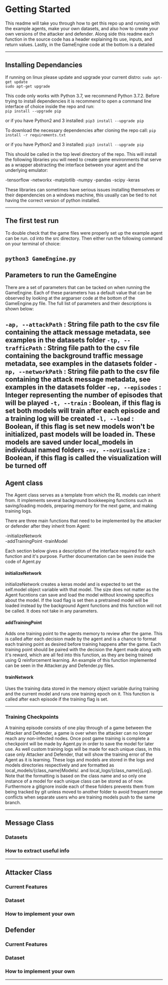 # Getting Started

This readme will take you through how to get this repo up and running with the example agents, make your own datasets, and also how to create your own versions of the attacker and defender. 
Along side this readme each function in the source code has a header explaining its use, inputs, and return values. Lastly, in the GameEngine code at the bottom is a detailed 

---
## Installing Dependancies

If running on linux please update and upgrade your current distro:
`sudo apt-get update`  
`sudo apt-get upgrade` 

This code only works with Python 3.7, we recommend Python 3.7.2. Before trying to install dependencies it is recommend to open a command line interface of choice inside the repo and run:   
`pip install --upgrade pip`  

or if you have Python2 and 3 installed:
`pip3 install --upgrade pip` 

To download the necessary dependencies after cloning the repo call:
`pip install -r requirements.txt`

or if you have Python2 and 3 installed:
`pip3 install --upgrade pip` 

This should be called in the top level directory of the repo. This will install the following libraries you will need to create game environments that serve as a wrapper abstracting the interface between your agent and the underlying emulator:

-tensorflow
-networkx
-matplotlib
-numpy
-pandas
-scipy
-keras

These libraries can sometimes have serious issues installing themselves or their dependencies on a windows machine, this usually can be tied to not having the correct version of python installed.

---
## The first test run

To double check that the game files were properly set up the example agent can be run. cd into the src directory. Then either run the following command on your terminal of choice:

`python3 GameEngine.py`
---
## Parameters to run the GameEngine

There are a set of parameters that can be tacked on when running the GameEngine. Each of these parameters has a default value that can be observed by looking at the argparser code at the bottom of the GameEngine.py file. The full list of parameters and their descriptions is shown below:

`-ap, --attackPath` : String file path to the csv file containing the attack message metadata, see examples in the datasets folder 
`-tp, --trafficPath` : String file path to the csv file containing the background traffic message metadata, see examples in the datasets folder 
`-np, --networkPath` : String file path to the csv file containing the attack message metadata, see examples in the datasets folder 
`-ep, --episodes` : Integer representing the number of episodes that will be played
`-t, --train` : Boolean, if this flag is set both models will train after each episode and a training log will be created
`-l, --load` : Boolean, if this flag is set new models won't be initialized, past models will be loaded in. These models are saved under local_models in individual named folders
`-nv, --noVisualize` : Boolean, if this flag is called the visualization will be turned off
---
## Agent class

The Agent class serves as a template from which the RL models can inherit from. It implements several background bookkeeping functions such as saving/loading models, preparing memory for the next game, and making training logs.

There are three main functions that need to be implemented by the attacker or defender after they inherit from Agent:

-initializeNetwork  
-addTrainingPoint
-trainModel

Each section below gives a description of the interface required for each function and it's purpose. Further documentation can be seen inside the code of Agent.py

#### initializeNetwork

initializeNetwork creates a keras model and is expected to set the self.model object variable with that model. The size does not matter as the Agent fucntions can save and load the model without knowing specifics about the model. If the load flag is set then a pretrained model will be loaded instead by the background Agent functions and this function will not be called. It does not take in any parameters.

#### addTrainingPoint

Adds one training point to the agents memory to review after the game. This is called after each decision made by the agent and is a chance to format each training point as desired before training happens after the game. Each training point should be paired with the decision the Agent made along with it's reward, which are all fed into this function, as they are being trained using Q reinforcement learning. An example of this function implemented can be seen in the Attacker.py and Defender.py files.

#### trainNetwork

Uses the training data stored in the memory object variable during training and the current model and runs one training epoch on it. This function is called after each episode if the training flag is set.

---

### Training Checkpoints

A training episode consists of one play through of a game between the Attacker and Defender, a game is over when the attacker can no longer reach any non-infected nodes. Once post game training is complete a checkpoint will be made by Agent.py in order to save the model for later use. As well custom training logs will be made for each unique class, in this case only Attacker and Defender, that will show the training error of the Agent as it is learning. These logs and models are stored in the logs and models directories respectively and are formatted as local_models/{class_name}Models/. and local_logs/{class_name}{Log}. Note that the formatting is based on the class name and so only one instance of a model for each unique class can be stored as of now. Furthermore a gitignore inside each of these folders prevents them from being tracked by git unless moved to another folder to avoid frequent merge conflicts when separate users who are training models push to the same branch.

---

## Message Class

### Datasets

### How to extract useful info

---

## Attacker Class

### Current Features

### Dataset

### How to implement your own


## Defender

### Current Features

### Dataset

### How to implement your own
---
